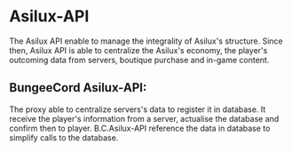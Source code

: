 # Asilux-API

The Asilux API enable to manage the integrality of Asilux's structure. Since then, Asilux API is able to centralize the Asilux's economy, the player's outcoming data from servers, boutique purchase and in-game content.

## BungeeCord Asilux-API:

The proxy able to centralize servers's data to register it in database. It receive the player's information from a server, actualise the database and confirm then to player. B.C.Asilux-API reference the data in database to simplify calls to the database.
